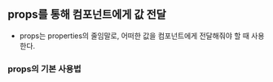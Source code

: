 ## props를 통해 컴포넌트에게 값 전달

- props는 properties의 줄임말로, 어떠한 값을 컴포넌트에게 전달해줘야 할 때 사용한다.

### props의 기본 사용법

 